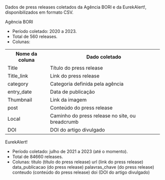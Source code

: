 Dados de press releases coletados da Agência BORI e da EurekAlert!, disponibilizados em formato CSV.


Agência BORI
- Período coletado: 2020 a 2023.
- Total de 560 releases.
- Colunas:

<table>
            <tr>
                        <th>Nome da coluna</th>
                        <th>Dado coletado</th>
            </tr>
            <tr>
                        <td>Title</td>
                        <td>Título do press release</td>
            </tr>
            <tr>
                        <td>Title_link</td>
                        <td>Link do press release</td>
            </tr>
            <tr>
                        <td>category</td>
                        <td>Categoria definida pela agência</td>
            </tr>
            <tr>
                        <td>entry_date</td>
                        <td>Data de publicação</td>
            </tr>
            <tr>
                        <td>Thumbnail</td>
                        <td>Link da imagem</td>
            </tr>
            <tr>
                        <td>post</td>
                        <td>Conteúdo do press release</td>
            </tr>
            <tr>
                        <td>Local</td>
                        <td>Caminho do press release no site, ou breadcrumb</td>
            </tr>
            <tr>
                        <td>DOI</td>
                        <td>DOI do artigo divulgado</td>
            </tr>
</table>


EurekAlert!
- Período coletado: julho de 2021 a 2023 (até o momento).
- Total de 84660 releases.
- Colunas:  titulo (título do press release)
            url (link do press release)
            data_publicacao (do press release)
            palavras_chave (do press release)
            conteudo (conteúdo do press release)
            doi (DOI do artigo divulgado)
